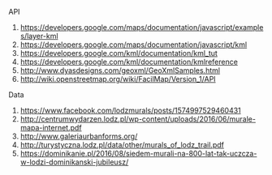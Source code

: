 API
1. https://developers.google.com/maps/documentation/javascript/examples/layer-kml
2. https://developers.google.com/maps/documentation/javascript/kml
3. https://developers.google.com/kml/documentation/kml_tut
4. https://developers.google.com/kml/documentation/kmlreference
5. http://www.dyasdesigns.com/geoxml/GeoXmlSamples.html
6. http://wiki.openstreetmap.org/wiki/FacilMap/Version_1/API

Data
1. https://www.facebook.com/lodzmurals/posts/1574997529460431
2. http://centrumwydarzen.lodz.pl/wp-content/uploads/2016/06/murale-mapa-internet.pdf
3. http://www.galeriaurbanforms.org/
4. http://turystyczna.lodz.pl/data/other/murals_of_lodz_trail.pdf
5. https://dominikanie.pl/2016/08/siedem-murali-na-800-lat-tak-uczcza-w-lodzi-dominikanski-jubileusz/
